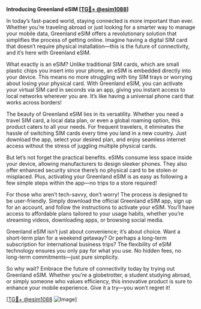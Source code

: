 **Introducing Greenland eSIM [[TG💪+ @esim1088](https://t.me/s/esim1088)]**

In today’s fast-paced world, staying connected is more important than ever. Whether you’re traveling abroad or just looking for a smarter way to manage your mobile data, Greenland eSIM offers a revolutionary solution that simplifies the process of getting online. Imagine having a digital SIM card that doesn’t require physical installation—this is the future of connectivity, and it’s here with Greenland eSIM.

What exactly is an eSIM? Unlike traditional SIM cards, which are small plastic chips you insert into your phone, an eSIM is embedded directly into your device. This means no more struggling with tiny SIM trays or worrying about losing your physical card. With Greenland eSIM, you can activate your virtual SIM card in seconds via an app, giving you instant access to local networks wherever you are. It’s like having a universal phone card that works across borders!

The beauty of Greenland eSIM lies in its versatility. Whether you need a travel SIM card, a local data plan, or even a global roaming option, this product caters to all your needs. For frequent travelers, it eliminates the hassle of switching SIM cards every time you land in a new country. Just download the app, select your desired plan, and enjoy seamless internet access without the stress of juggling multiple physical cards.

But let’s not forget the practical benefits. eSIMs consume less space inside your device, allowing manufacturers to design sleeker phones. They also offer enhanced security since there’s no physical card to be stolen or misplaced. Plus, activating your Greenland eSIM is as easy as following a few simple steps within the app—no trips to a store required!

For those who aren’t tech-savvy, don’t worry! The process is designed to be user-friendly. Simply download the official Greenland eSIM app, sign up for an account, and follow the instructions to activate your eSIM. You’ll have access to affordable plans tailored to your usage habits, whether you’re streaming videos, downloading apps, or browsing social media.

Greenland eSIM isn’t just about convenience; it’s about choice. Want a short-term plan for a weekend getaway? Or perhaps a long-term subscription for international business trips? The flexibility of eSIM technology ensures you only pay for what you use. No hidden fees, no long-term commitments—just pure simplicity.

So why wait? Embrace the future of connectivity today by trying out Greenland eSIM. Whether you’re a globetrotter, a student studying abroad, or simply someone who values efficiency, this innovative product is sure to enhance your mobile experience. Give it a try—you won’t regret it!

[[TG💪+ @esim1088](https://t.me/s/esim1088) ![Image](https://i.postimg.cc/Y0z9fWf4/image.png)]
